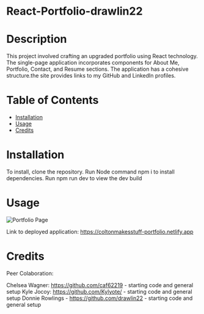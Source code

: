 # React-Portfolio-drawlin22

# Description
This project involved crafting an upgraded portfolio using React technology. The single-page application incorporates components for About Me, Portfolio, Contact, and Resume sections. The application has a cohesive structure.the site provides links to my GitHub and LinkedIn profiles.

# Table of Contents
- [Installation](#installation)
- [Usage](#usage)
- [Credits](#credits)


# Installation

To install, clone the repository. Run Node command npm i to install dependencies. Run npm run dev to view the dev build


# Usage
![Portfolio Page]((/src/assets/images/siteScreenshot.png))

Link to deployed application: https://coltonmakesstuff-portfolio.netlify.app

# Credits
Peer Colaboration:

Chelsea Wagner: https://github.com/caf62219 - starting code and general setup
Kyle Jocoy: https://github.com/Kylyote/ - starting code and general setup
Donnie Rowlings - https://github.com/drawlin22 - starting code and general setup
